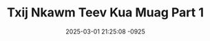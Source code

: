 ---
layout: movie-video-data
date: 2025-03-01 21:25:08 -0925
categories: movie

# Site Attributes
title: "Txij Nkawm Teev Kua Muag Part 1"
permalink: "/movie/Txij_Nkawm_Teev_Kua_Muag_Part_1"

# Movie Attributes
synopsis: ""
producer: "Ger Vue"
director: "Ntxawg Vwj, Piv Tawj Lis, Tswb Yaj, Yis Vwj"
writer: ""
video_link: "https://youtu.be/_JPUo_GCvoc?si=13dwxNxiSaLSit6n"
genre: "Drama"
year: "2006"
release_type: "DVD"
storage: "Center for Hmong Studies"
thumbnail: "/assets/images/movie_thumbnails/Txij Nkawm Teev Kua Muag Part 1.jpeg"
publishing_company: "Asian Video Production"

# Sequels + Parts
base_movie: "Txij Nkawm Teev Kua Muag Part 1"
total_parts: 4
sequel: "Txij Nkawm Teev Kua Muag Part 2"

# Movie Cast
cast:
- name: "Tub Yaj"
- name: "Pajkub Lis"
- name: "Maiv Vwj"
- name: "Kiab Vwj"
- name: "Vam Vwj"
---